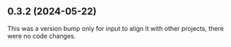 ## 0.3.2 (2024-05-22)

This was a version bump only for input to align it with other projects, there were no code changes.

